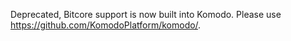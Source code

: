 Deprecated, Bitcore support is now built into Komodo. Please use https://github.com/KomodoPlatform/komodo/.
